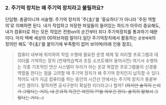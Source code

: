 ### 2. 주기억 장치는 왜 주기억 장치라고 불릴까요?
단답형: 총괄이니까
서술형: 주기억 장치의 '주(主)'를 '중요하다'가 아니라 '주된 역할의'로 이해하면 된다. 내가 작업하고 저장한 파일들이 들어있는 하드가 아무리 중요해도, 내가 컴퓨터로 하는 모든 작업은 전원on의 순간부터 죄다 주기억장치를 통과하기 때문이다. 마치 택배 세상의 00허브처럼 말이다.일단 주기억장치에서 활동하는 `운영체제`의 정의만 해도 '주(主)'를 붙이기에 부족함이 없어 보이며(아래 인용 참조), 
>컴퓨터 내부에 위치하여 작업 수행에 필요한 운영 체제 및 처리할 프로그램과 데이터를 기억하는 장치
(천재학습백과 초등 소프트웨어 용어사전)
여기서 수행하는 각종 기초적인 연산 시스템이 우리가 아는 온갖 복잡한 프로그램들의 신경줄 역할을 한다는 점을 고려할 때 주기억 장치가 왜 주기억 장치인지 납득할 수 있다. 적어도 내가 지금 컴퓨터를 하는 동안의 시간선 안에서는 주기억 장치가 총괄부서인 셈이다. 말하자면 공사구분이 확실한 리더라고나 할까? ~~(하지만 솔직히 논리가 그렇다는 거지, 내 문과적 직관은 여전히 ??을 띄우긴 한다. 솔직히 말해서 그렇다는 거다...)~~
